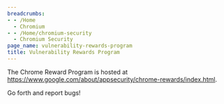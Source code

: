 ```yaml
---
breadcrumbs:
- - /Home
  - Chromium
- - /Home/chromium-security
  - Chromium Security
page_name: vulnerability-rewards-program
title: Vulnerability Rewards Program
---
```


The Chrome Reward Program is hosted at
<https://www.google.com/about/appsecurity/chrome-rewards/index.html>.

Go forth and report bugs!